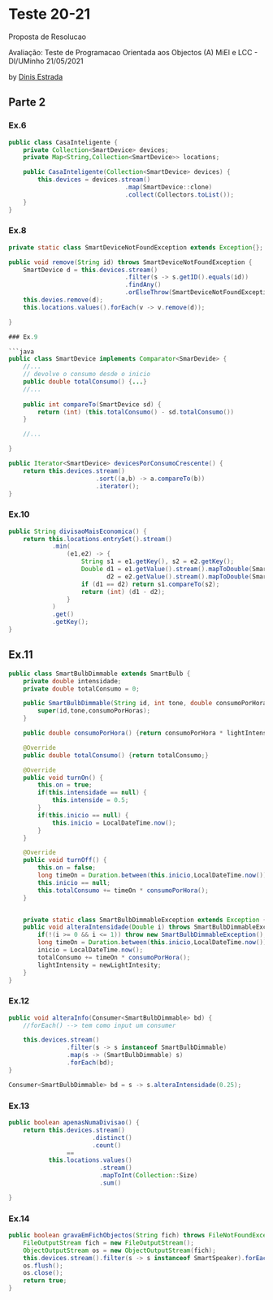 # Teste 20-21

Proposta de Resolucao

Avaliação: Teste de Programacao Orientada aos Objectos (A) MiEI e LCC - DI/UMinho 21/05/2021

by [Dinis Estrada](https://github.com/DinisEstrada)

## Parte 2

### Ex.6

```java
public class CasaInteligente {
    private Collection<SmartDevice> devices;
    private Map<String,Collection<SmartDevice>> locations;

    public CasaInteligente(Collection<SmartDevice> devices) {
        this.devices = devices.stream()
                                .map(SmartDevice::clone)
                                .collect(Collectors.toList());
    }
}

```

### Ex.8

```java
private static class SmartDeviceNotFoundException extends Exception{};

public void remove(String id) throws SmartDeviceNotFoundException {
    SmartDevice d = this.devices.stream()
                                .filter(s -> s.getID().equals(id))
                                .findAny()
                                .orElseThrow(SmartDeviceNotFoundException::new);
    this.devies.remove(d);
    this.locations.values().forEach(v -> v.remove(d));

}

### Ex.9

```java
public class SmartDevice implements Comparator<SmarDevide> {
    //...
    // devolve o consumo desde o inicio
    public double totalConsumo() {...}
    //...
    
    public int compareTo(SmartDevice sd) {
        return (int) (this.totalConsumo() - sd.totalConsumo())
    }

    //...

}
```

```java
public Iterator<SmartDevice> devicesPorConsumoCrescente() {
    return this.devices.stream()
                        .sort((a,b) -> a.compareTo(b))
                        .iterator();
}
```


### Ex.10

```java
public String divisaoMaisEconomica() {
    return this.locations.entrySet().stream()
            .min(
                (e1,e2) -> {
                    String s1 = e1.getKey(), s2 = e2.getKey();
                    Double d1 = e1.getValue().stream().mapToDouble(SmartDevice::totalConsumo).sum(),
                           d2 = e2.getValue().stream().mapToDouble(SmartDevice::totalConsumo).sum();
                    if (d1 == d2) return s1.compareTo(s2); 
                    return (int) (d1 - d2);
                }
            )
            .get()
            .getKey();
}
```

## Ex.11

```java
public class SmartBulbDimmable extends SmartBulb {
    private double intensidade;
    private double totalConsumo = 0;

    public SmartBulbDimmable(String id, int tone, double consumoPorHora) {
        super(id,tone,consumoPorHoras);
    }

    public double consumoPorHora() {return consumoPorHora * lightIntensity;}

    @Override
    public double totalConsumo() {return totalConsumo;}

    @Override
    public void turnOn() {
        this.on = true;
        if(this.intensidade == null) {
            this.intenside = 0.5;
        }
        if(this.inicio == null) {
            this.inicio = LocalDateTime.now();
        }
    }

    @Override
    public void turnOff() {
        this.on = false;
        long timeOn = Duration.between(this.inicio,LocalDateTime.now()).toHours();
        this.inicio == null;
        this.totalConsumo += timeOn * consumoPorHora();
    }


    private static class SmartBulbDimmableException extends Exception {};
    public void alteraIntensidade(Double i) throws SmartBulbDimmableException {
        if(!(i >= 0 && i <= 1)) throw new SmartBulbDimmableException();
        long timeOn = Duration.between(this.inicio,LocalDateTime.now()).toHours();
        inicio = LocalDateTime.now();
        totalConsumo += timeOn * consumoPorHora();
        lightIntensity = newLightIntesity;
    }
}
```

### Ex.12

```java 
public void alteraInfo(Consumer<SmartBulbDimmable> bd) {
    //forEach() --> tem como input um consumer 

    this.devices.stream()
                .filter(s -> s instanceof SmartBulbDimmable)
                .map(s -> (SmartBulbDimmable) s)
                .forEach(bd);
}
```
```java
Consumer<SmartBulbDimmable> bd = s -> s.alteraIntensidade(0.25);
```

### Ex.13

```java
public boolean apenasNumaDivisao() {
    return this.devices.stream()
                       .distinct()
                       .count()
                ==
           this.locations.values()
                         .stream()
                         .mapToInt(Collection::Size)
                         .sum()

}
```

### Ex.14

```java
public boolean gravaEmFichObjectos(String fich) throws FileNotFoundException, IOException {
    FileOutputStream fich = new FileOutputStream();
    ObjectOutputStream os = new ObjectOutputStream(fich);
    this.devices.stream().filter(s -> s instanceof SmartSpeaker).forEach(s -> os.writeObject(s));
    os.flush();
    os.close();
    return true;
}
```